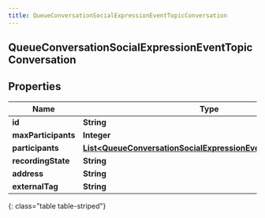 ```yaml
---
title: QueueConversationSocialExpressionEventTopicConversation
---
```


## QueueConversationSocialExpressionEventTopicConversation

## Properties

| Name                | Type                                                                                                                                                     | Description | Notes      |
| ------------------- | -------------------------------------------------------------------------------------------------------------------------------------------------------- | ----------- | ---------- |
| **id**              | <!----><!---->**String**<!---->                                                                                                                          |             | [optional] |
| **maxParticipants** | <!----><!---->**Integer**<!---->                                                                                                                         |             | [optional] |
| **participants**    | <!----><!---->[**List&lt;QueueConversationSocialExpressionEventTopicParticipant&gt;**](QueueConversationSocialExpressionEventTopicParticipant.md)<!----> |             | [optional] |
| **recordingState**  | <!----><!---->**String**<!---->                                                                                                                          |             | [optional] |
| **address**         | <!----><!---->**String**<!---->                                                                                                                          |             | [optional] |
| **externalTag**     | <!----><!---->**String**<!---->                                                                                                                          |             | [optional] |

{: class="table table-striped"}
